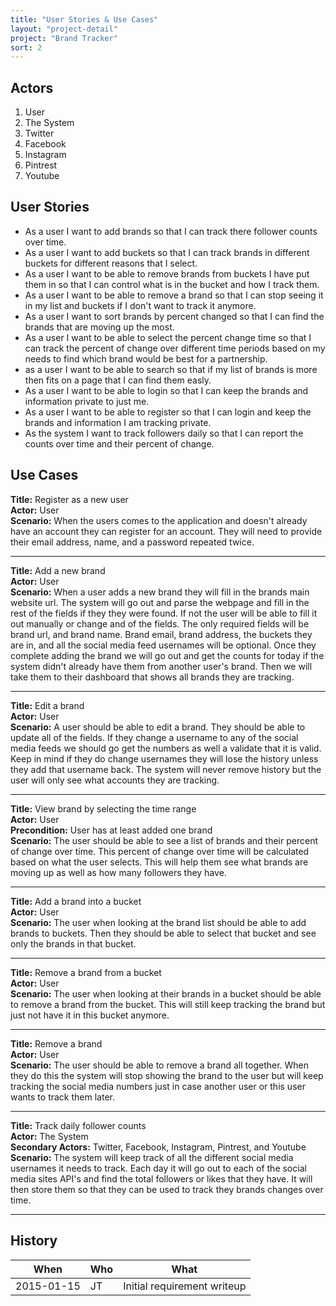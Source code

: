 ```yaml
---
title: "User Stories & Use Cases"
layout: "project-detail"
project: "Brand Tracker"
sort: 2
---
```


## Actors

1. User
1. The System
1. Twitter
1. Facebook
1. Instagram
1. Pintrest
1. Youtube

## User Stories

- As a user I want to add brands so that I can track there follower counts over time.
- As a user I want to add buckets so that I can track brands in different buckets for different reasons that I select.
- As a user I want to be able to remove brands from buckets I have put them in so that I can control what is in the bucket and how I track them.
- As a user I want to be able to remove a brand so that I can stop seeing it in my list and buckets if I don't want to track it anymore.
- As a user I want to sort brands by percent changed so that I can find the brands that are moving up the most.
- As a user I want to be able to select the percent change time so that I can track the percent of change over different time periods based on my needs to find which brand would be best for a partnership.
- as a user I want to be able to search so that if my list of brands is more then fits on a page that I can find them easly.
- As a user I want to be able to login so that I can keep the brands and information private to just me.
- As a user I want to be able to register so that I can login and keep the brands and information I am tracking private.
- As the system I want to track followers daily so that I can report the counts over time and their percent of change.

## Use Cases

**Title:** Register as a new user  
**Actor:** User  
**Scenario:** When the users comes to the application and doesn't already have an account they can register for an account. They will need to provide their email address, name, and a password repeated twice.

---

**Title:** Add a new brand  
**Actor:** User  
**Scenario:** When a user adds a new brand they will fill in the brands main website url. The system will go out and parse the webpage and fill in the rest of the fields if they they were found. If not the user will be able to fill it out manually or change and of the fields. The only required fields will be brand url, and brand name. Brand email, brand address, the buckets they are in, and all the social media feed usernames will be optional. Once they complete adding the brand we will go out and get the counts for today if the system didn't already have them from another user's brand. Then we will take them to their dashboard that shows all brands they are tracking.

---

**Title:** Edit a brand  
**Actor:** User  
**Scenario:** A user should be able to edit a brand. They should be able to update all of the fields. If they change a username to any of the social media feeds we should go get the numbers as well a validate that it is valid. Keep in mind if they do change usernames they will lose the history unless they add that username back. The system will never remove history but the user will only see what accounts they are tracking.

---

**Title:** View brand by selecting the time range  
**Actor:** User  
**Precondition:** User has at least added one brand  
**Scenario:**  The user should be able to see a list of brands and their percent of change over time. This percent of change over time will be calculated based on what the user selects. This will help them see what brands are moving up as well as how many followers they have.

---

**Title:** Add a brand into a bucket  
**Actor:** User  
**Scenario:** The user when looking at the brand list should be able to add brands to buckets. Then they should be able to select that bucket and see only the brands in that bucket.

---

**Title:** Remove a brand from a bucket  
**Actor:** User  
**Scenario:** The user when looking at their brands in a bucket should be able to remove a brand from the bucket. This will still keep tracking the brand but just not have it in this bucket anymore.

---

**Title:** Remove a brand  
**Actor:** User  
**Scenario:** The user should be able to remove a brand all together. When they do this the system will stop showing the brand to the user but will keep tracking the social media numbers just in case another user or this user wants to track them later.

---

**Title:** Track daily follower counts  
**Actor:** The System  
**Secondary Actors:** Twitter, Facebook, Instagram, Pintrest, and Youtube  
**Scenario:** The system will keep track of all the different social media usernames it needs to track. Each day it will go out to each of the social media sites API's and find the total followers or likes that they have. It will then store them so that they can be used to track they brands changes over time.

---

## History

| When | Who | What |
| ---- | --- | ---- |
| 2015-01-15 | JT | Initial requirement writeup |
